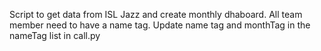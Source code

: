 Script to get data from ISL Jazz and create monthly dhaboard. All team member need to have a name tag. Update name tag and monthTag in the nameTag list in call.py
